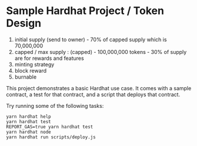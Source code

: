 # Sample Hardhat Project / Token Design

1. initial supply (send to owner) - 70% of capped supply which is 70,000,000
2. capped / max supply : (capped) - 100,000,000 tokens - 30% of supply are for rewards and features
3. minting strategy
4. block reward
5. burnable

This project demonstrates a basic Hardhat use case. It comes with a sample contract, a test for that contract, and a script that deploys that contract.

Try running some of the following tasks:

```shell
yarn hardhat help
yarn hardhat test
REPORT_GAS=true yarn hardhat test
yarn hardhat node
yarn hardhat run scripts/deploy.js
```



